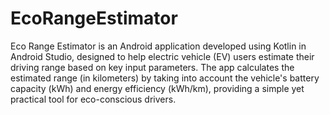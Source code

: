 # EcoRangeEstimator
 
Eco Range Estimator is an Android application developed using Kotlin in Android Studio, designed to help electric vehicle (EV) users estimate their driving range based on key input parameters. The app calculates the estimated range (in kilometers) by taking into account the vehicle's battery capacity (kWh) and energy efficiency (kWh/km), providing a simple yet practical tool for eco-conscious drivers.
